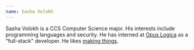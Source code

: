 ```yaml
---
name: Sasha Volokh
---
```



Sasha Volokh is a CCS Computer Science major. His interests include programming languages and security. He has interned at [Opus Logica](https://opuslogica.com/) as a "full-stack" developer. He likes [making things](http://about.sashavol.com/).

